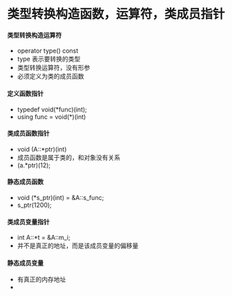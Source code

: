 # 类型转换构造函数，运算符，类成员指针

#### 类型转换构造运算符
* operator type() const
* type 表示要转换的类型
* 类型转换运算符，没有形参
* 必须定义为类的成员函数

#### 定义函数指针
* typedef void(*func)(int);
* using func = void(*)(int)

#### 类成员函数指针
* void (A::*ptr)(int)
* 成员函数是属于类的，和对象没有关系
* (a.*ptr)(12);

#### 静态成员函数
* void (*s_ptr)(int) = &A::s_func;
* s_ptr(1200);

####  类成员变量指针
* int A::*t = &A::m_i;
* 并不是真正的地址，而是该成员变量的偏移量

#### 静态成员变量
* 有真正的内存地址
* 